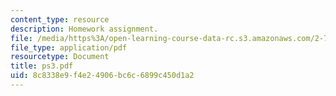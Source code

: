 ```yaml
---
content_type: resource
description: Homework assignment.
file: /media/https%3A/open-learning-course-data-rc.s3.amazonaws.com/2-75-precision-machine-design-fall-2001/8c8338e9f4e24906bc6c6899c450d1a2_ps3.pdf
file_type: application/pdf
resourcetype: Document
title: ps3.pdf
uid: 8c8338e9-f4e2-4906-bc6c-6899c450d1a2
---
```

